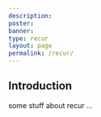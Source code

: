 ```yaml
---
description:
poster:
banner:
type: recur
layout: page
permalink: /recur/
---
```


## Introduction

some stuff about recur ...
